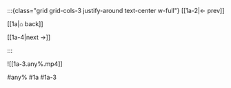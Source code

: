 :::{class="grid grid-cols-3 justify-around text-center w-full"}
[[1a-2|← prev]]

[[1a|⌂ back]]

[[1a-4|next →]]

:::

![[1a-3.any%.mp4]]

#any% #1a #1a-3